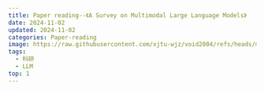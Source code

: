 ```yaml
---
title: Paper reading--《A Survey on Multimodal Large Language Models》
date: 2024-11-02
updated: 2024-11-02
categories: Paper-reading
image: https://raw.githubusercontent.com/xjtu-wjz/void2004/refs/heads/main/pics_for_post/ASurvey%20on%20Multimodal%20Large%20Language%20Models.webp
tags:
  - 科研
  - LLM
top: 1
---
```


